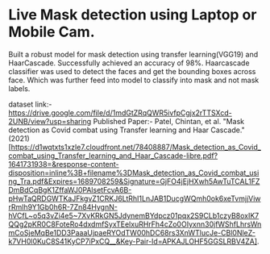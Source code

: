 # Live Mask detection using Laptop or Mobile Cam.

Built a robust model for mask detection using transfer learning(VGG19) and HaarCascade.
Successfully achieved an accuracy of 98%.
Haarcascade classifier was used to detect the faces and get the bounding boxes across face. Which was further feed into model to classify into mask and not mask labels.



dataset link:-https://drive.google.com/file/d/1mdGtZRqQWR5ivfpCgjx2rTTSXcd-2UNB/view?usp=sharing
Published Paper:- Patel, Chintan, et al. "Mask detection as Covid combat using Transfer learning and Haar Cascade." (2021) [https://d1wqtxts1xzle7.cloudfront.net/78408887/Mask_detection_as_Covid_combat_using_Transfer_learning_and_Haar_Cascade-libre.pdf?1641731938=&response-content-disposition=inline%3B+filename%3DMask_detection_as_Covid_combat_using_Tra.pdf&Expires=1689708259&Signature=GjFO4jEjHXwh5AwTuTCAL1FZDmBdCqBgK1ZffaWJ0PAlsetFcvA6B-pHwTaQRDGWTKaJFkgvZ1CRKJ6LtRhI1LnJAB1DucgWQmh0ok6xeTvmjjViwrRmlh9Y1Gb0h6R-7Zn84HygnN-hVCfL~o5q3vZi4e5~7XvKRkGN5JdynemBYdpcz01pqx2S9CLb1czyB8oxIK7QQg2pKR0C8FoteRo4dxdmfSyxTEelxuRHrFh4cZo0OIyxnn30jfWShfLhrsWnmCoSjeMqBe1DD3PaaaUjpaeRYOdTW00hDC68rs3XnWTlucJe-CBl0NleZ-k7VH0l0KuC8S41KyCP7iPxCQ__&Key-Pair-Id=APKAJLOHF5GGSLRBV4ZA].
